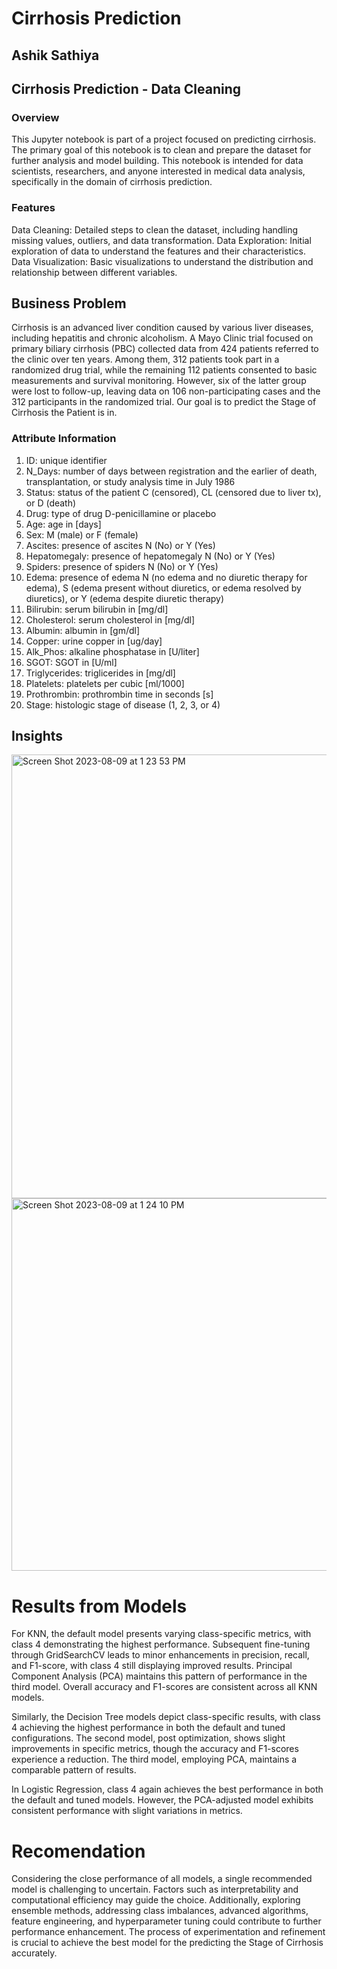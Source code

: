 # Cirrhosis Prediction
Ashik Sathiya
---

## Cirrhosis Prediction - Data Cleaning
### Overview
This Jupyter notebook is part of a project focused on predicting cirrhosis. The primary goal of this notebook is to clean and prepare the dataset for further analysis and model building. This notebook is intended for data scientists, researchers, and anyone interested in medical data analysis, specifically in the domain of cirrhosis prediction.

### Features
Data Cleaning: Detailed steps to clean the dataset, including handling missing values, outliers, and data transformation.
Data Exploration: Initial exploration of data to understand the features and their characteristics.
Data Visualization: Basic visualizations to understand the distribution and relationship between different variables.

## Business Problem
Cirrhosis is an advanced liver condition caused by various liver diseases, including hepatitis and chronic alcoholism. A Mayo Clinic trial focused on primary biliary cirrhosis (PBC) collected data from 424 patients referred to the clinic over ten years. Among them, 312 patients took part in a randomized drug trial, while the remaining 112 patients consented to basic measurements and survival monitoring. However, six of the latter group were lost to follow-up, leaving data on 106 non-participating cases and the 312 participants in the randomized trial. Our goal is to predict the Stage of Cirrhosis the Patient is in.

### Attribute Information
1) ID: unique identifier
2) N_Days: number of days between registration and the earlier of death, transplantation, or study analysis time in July 1986
3) Status: status of the patient C (censored), CL (censored due to liver tx), or D (death)
4) Drug: type of drug D-penicillamine or placebo
5) Age: age in [days]
6) Sex: M (male) or F (female)
7) Ascites: presence of ascites N (No) or Y (Yes)
8) Hepatomegaly: presence of hepatomegaly N (No) or Y (Yes)
9) Spiders: presence of spiders N (No) or Y (Yes)
10) Edema: presence of edema N (no edema and no diuretic therapy for edema), S (edema present without diuretics, or edema resolved by diuretics), or Y (edema despite diuretic therapy)
11) Bilirubin: serum bilirubin in [mg/dl]
12) Cholesterol: serum cholesterol in [mg/dl]
13) Albumin: albumin in [gm/dl]
14) Copper: urine copper in [ug/day]
15) Alk_Phos: alkaline phosphatase in [U/liter]
16) SGOT: SGOT in [U/ml]
17) Triglycerides: triglicerides in [mg/dl]
18) Platelets: platelets per cubic [ml/1000]
19) Prothrombin: prothrombin time in seconds [s]
20) Stage: histologic stage of disease (1, 2, 3, or 4)


## Insights

<img width="710" alt="Screen Shot 2023-08-09 at 1 23 53 PM" src="https://github.com/AshikSathiya/Cirrhosis-Prediction/assets/92455762/72e11dec-d91a-4152-b4ab-82bd171f6ea2">


<img width="596" alt="Screen Shot 2023-08-09 at 1 24 10 PM" src="https://github.com/AshikSathiya/Cirrhosis-Prediction/assets/92455762/2cf8f625-db1f-445c-913b-42348b68f351">

# Results from Models

For KNN, the default model presents varying class-specific metrics, with class 4 demonstrating the highest performance. Subsequent fine-tuning through GridSearchCV leads to minor enhancements in precision, recall, and F1-score, with class 4 still displaying improved results. Principal Component Analysis (PCA) maintains this pattern of performance in the third model. Overall accuracy and F1-scores are consistent across all KNN models.

Similarly, the Decision Tree models depict class-specific results, with class 4 achieving the highest performance in both the default and tuned configurations. The second model, post optimization, shows slight improvements in specific metrics, though the accuracy and F1-scores experience a reduction. The third model, employing PCA, maintains a comparable pattern of results.

In Logistic Regression, class 4 again achieves the best performance in both the default and tuned models. However, the PCA-adjusted model exhibits consistent performance with slight variations in metrics.


# Recomendation
Considering the close performance of all models, a single recommended model is challenging to uncertain. Factors such as interpretability and computational efficiency may guide the choice. Additionally, exploring ensemble methods, addressing class imbalances, advanced algorithms, feature engineering, and hyperparameter tuning could contribute to further performance enhancement. The process of experimentation and refinement is crucial to achieve the best model for the predicting the Stage of Cirrhosis accurately.
